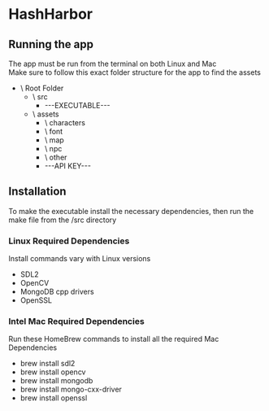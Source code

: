 # HashHarbor
## Running the app
The app must be run from the terminal on both Linux and Mac  
Make sure to follow this exact folder structure for the app to find the assets
- \ Root Folder
  - \ src
    - ---EXECUTABLE---
  - \ assets
    - \ characters
    - \ font
    - \ map
    - \ npc
    - \ other
    - ---API KEY---
## Installation
To make the executable install the necessary dependencies, then run the make file from the /src directory
### Linux Required Dependencies
Install commands vary with Linux versions
- SDL2
- OpenCV
- MongoDB cpp drivers
- OpenSSL
### Intel Mac Required Dependencies
Run these HomeBrew commands to install all the required Mac Dependencies
- brew install sdl2
- brew install opencv
- brew install mongodb
- brew install mongo-cxx-driver
- brew install openssl
